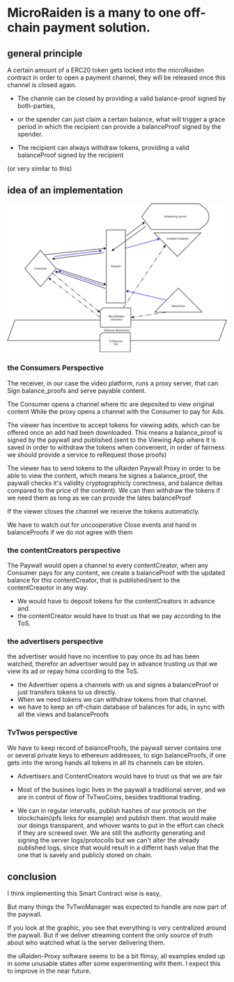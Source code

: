 # MicroRaiden is a many to one off-chain payment solution.

## general principle

A certain amount of a ERC20 token gets locked into the microRaiden contract in order to open a payment channel,
they will be released once this channel is closed again.

* The channle can be closed by providing a valid balance-proof signed by both-parties,

* or the spender can just claim a certain balance, what will trigger a grace period
  in which the recipient can provide a balanceProof signed by the spender.

* The recipient can always withdraw tokens, providing a valid balanceProof signed by the recipient



(or very similar to this)


## idea of an implementation

![stateChannel Diagram](./stateChannels.png)

### the Consumers Perspective

The receiver, in our case the video platform, runs a proxy server,
that can Sign balance_proofs and serve payable content.

The Consumer opens a channel where ttc are deposited to view original content
While the proxy opens a channel with the Consumer to pay for Ads.

The viewer has incentive to accept tokens for viewing adds, which can be offered
once an add had been downloaded. This means a balance_proof is signed by the paywall 
and published.(sent to the Viewing App where it is saved in order to withdraw the 
tokens when convenient, in order of fairness we should provide a service to reRequest 
those proofs)

The viewer has to send tokens to the uRaiden Paywall Proxy in order to be able to view the content,
which means he signes a balance_proof, the paywall checks it's validity cryptographicly corectness, 
and balance deltas compared to the price of the content). 
We can then withdraw the tokens if we need them as long as we can provide the lates balanceProof

If the viewer closes the channel we receive the tokens automaticly.

We have to watch out for uncooperative Close events and hand in balanceProofs if we do not agree with them

### the contentCreators perspective

The Paywall would open a channel to every contentCreator, when any Consumer pays for any content, we create a balanceProof
with the updated balance for this contentCreator, that is published/sent to the contentCreaotor in any way.

* We would have to deposit tokens for the contentCreators in advance and 
* the contentCreator would have to trust us that we pay according to the ToS.

### the advertisers perspective

the advertiser would have no incentive to pay once its ad has been watched, therefor an advertiser would pay in 
advance trusting us that we view its ad or repay hima ccording to the ToS.

* the Advertiser opens a channels with us and signes a balanceProof or just transfers tokens to us directly.
* When we need tokens we can withdraw tokens from that channel.
* we have to keep an off-chain database of balances for ads, in sync with all the views and balanceProofs

### TvTwos perspective

We have to keep record of balanceProofs, the paywall server contains one or several private keys to ethereum addresses, 
to sign balanceProofs, if one gets into the wrong hands all tokens in all its channels can be stolen.

* Advertisers and ContentCreators would have to trust us that we are fair

* Most of the busines logic lives in the paywall a traditional server, and we are in control 
of flow of TvTwoCoins, besides traditional trading.

* We can in regular intervalls, publish hashes of our protocls on the blockchain(ipfs links for example) and publish them.
  that would make our doings transparent, and whover wants to put in the effort can check if they are screwed over.
  We are still the authority generating and signing the server logs/protocolls but we can't alter the already published logs,
  since that would result in a differnt hash value that the one that is savely and publicly stored on chain.
  
## conclusion

I think implementing this Smart Contract wise is easy,

But many things the TvTwoManager was expected to handle are now part of the paywall.

If you look at the graphic, you see that everything is very centralized around the paywall.
But if we deliver streaming content the only source of truth about who watched what is the server
delivering them.


the uRaiden-Proxy software seems to be a bit flimsy,
all examples ended up in some unusable states after some experimenting wiht them.
I expect this to improve in the near future.


